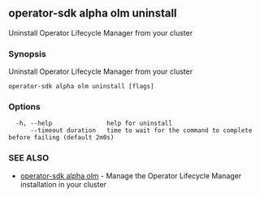 ## operator-sdk alpha olm uninstall

Uninstall Operator Lifecycle Manager from your cluster

### Synopsis

Uninstall Operator Lifecycle Manager from your cluster

```
operator-sdk alpha olm uninstall [flags]
```

### Options

```
  -h, --help               help for uninstall
      --timeout duration   time to wait for the command to complete before failing (default 2m0s)
```

### SEE ALSO

* [operator-sdk alpha olm](operator-sdk_alpha_olm.md)	 - Manage the Operator Lifecycle Manager installation in your cluster

